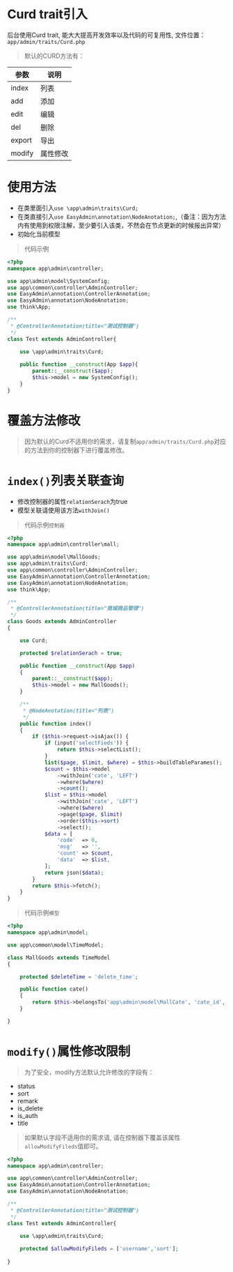 # Curd trait引入

后台使用Curd trait, 能大大提高开发效率以及代码的可复用性, 文件位置：`app/admin/traits/Curd.php`

>默认的CURD方法有：

| 参数 | 说明 |
| --- | --- |
| index | 列表 |
| add | 添加 |
| edit | 编辑 |
| del | 删除 |
| export | 导出 |
| modify | 属性修改 |

# 使用方法

* 在类里面引入`use \app\admin\traits\Curd;`
* 在类直接引入`use EasyAdmin\annotation\NodeAnotation;`,（备注：因为方法内有使用到权限注解，至少要引入该类，不然会在节点更新的时候报出异常）
* 初始化当前模型

>代码示例

```php
<?php
namespace app\admin\controller;

use app\admin\model\SystemConfig;
use app\common\controller\AdminController;
use EasyAdmin\annotation\ControllerAnnotation;
use EasyAdmin\annotation\NodeAnotation;
use think\App;

/**
 * @ControllerAnnotation(title="测试控制器")
 */
class Test extends AdminController{

    use \app\admin\traits\Curd;
    
    public function __construct(App $app){
        parent::__construct($app);
        $this->model = new SystemConfig();
    }
}
```

# 覆盖方法修改

> 因为默认的Curd不适用你的需求，请复制`app/admin/traits/Curd.php`对应的方法到你的控制器下进行覆盖修改。

# `index()`列表关联查询

* 修改控制器的属性`relationSerach`为true
* 模型关联请使用该方法`withJoin()`

> 代码示例`控制器`

```php
<?php
namespace app\admin\controller\mall;

use app\admin\model\MallGoods;
use app\admin\traits\Curd;
use app\common\controller\AdminController;
use EasyAdmin\annotation\ControllerAnnotation;
use EasyAdmin\annotation\NodeAnotation;
use think\App;

/**
 * @ControllerAnnotation(title="商城商品管理")
 */
class Goods extends AdminController
{

    use Curd;

    protected $relationSerach = true;

    public function __construct(App $app)
    {
        parent::__construct($app);
        $this->model = new MallGoods();
    }

    /**
     * @NodeAnotation(title="列表")
     */
    public function index()
    {
        if ($this->request->isAjax()) {
            if (input('selectFieds')) {
                return $this->selectList();
            }
            list($page, $limit, $where) = $this->buildTableParames();
            $count = $this->model
                ->withJoin('cate', 'LEFT')
                ->where($where)
                ->count();
            $list = $this->model
                ->withJoin('cate', 'LEFT')
                ->where($where)
                ->page($page, $limit)
                ->order($this->sort)
                ->select();
            $data = [
                'code'  => 0,
                'msg'   => '',
                'count' => $count,
                'data'  => $list,
            ];
            return json($data);
        }
        return $this->fetch();
    }
}
```

> 代码示例`模型`

```php
<?php
namespace app\admin\model;

use app\common\model\TimeModel;

class MallGoods extends TimeModel
{

    protected $deleteTime = 'delete_time';

    public function cate()
    {
        return $this->belongsTo('app\admin\model\MallCate', 'cate_id', 'id');
    }

}
```

# `modify()`属性修改限制

> 为了安全，modify方法默认允许修改的字段有：

* status
* sort
* remark
* is_delete
* is_auth
* title

> 如果默认字段不适用你的需求请, 请在控制器下覆盖该属性`allowModifyFileds`值即可。

```php
<?php
namespace app\admin\controller;

use app\common\controller\AdminController;
use EasyAdmin\annotation\ControllerAnnotation;
use EasyAdmin\annotation\NodeAnotation;

/**
 * @ControllerAnnotation(title="测试控制器")
 */
class Test extends AdminController{

    use \app\admin\traits\Curd;
    
    protected $allowModifyFileds = ['username','sort'];
    
}
```



